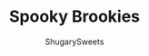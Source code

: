 ---
layout: ../../layouts/MarkdownPostLayout.astro
title: Spooky Brookies
author: ShugarySweets
pubDate: 2018-10-29
description: "A rich fudgy layer of Brownies topped with Halloween Oreos and Chocolate Chip cookie dough. Ever feel like somebodys watching you??"
image_url: https://www.shugarysweets.com/wp-content/uploads/2013/10/spooky-brookies-2.jpg
tags: ["Brownies and Bars","American"]
calories: 217
protein: 1
carbohydrates: 29
fats: 11
fiber: 1
ingredients: ["1 box (18.75 ounce) Ghirardelli Chocolate Supreme Brownie Mix (makes an 8x8inch pan)","1/4 cup water","1/3 cup vegetable oil","1 large egg","16 Halloween Oreos","1 package (16.5 ounce) Nestle Chocolate Chip Cookie Dough (in the refrigerated tube)","1/2 cup Ghirardelli milk chocolate morsels","32 candy \"eyes\""]
serves: 16
time: "2 hours 50 minutes"
prepTime: "15 minutes"
instructions: ["Preheat oven to 325 degrees F. Line an 8 or 9inch square baking dish with parchment paper. Set aside.","Mix ingredients for brownies in a large bowl using a whisk. Mix until just combined. Pour into bottom of baking dish, spreading so batter goes all the way to the sides.","Top with 16 Oreo cookies.","Breaking the chocolate chip cookie dough into chunks, drop by tablespoons onto the brownie/Oreo layer. Continue until all cookie dough is used, and brownies are nearly covered.","Top with extra milk chocolate morsels (optional).","Bake for 35-40 minutes. Press \"eyes\" onto melted chocolate chips. Allow brookies to cool at room temperature. Once cooled, cover with foil and refrigerate for 2 hours (or overnight). Cut into 16 bars. ENJOY."]
nutrition: ["217 calories","29 grams carbohydrates","13 milligrams cholesterol","11 grams fat","1 grams fiber","1 grams protein","3 grams saturated fat","70 milligrams sodium","18 grams sugar","0 grams trans fat","6 grams unsaturated fat"]
---